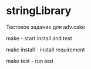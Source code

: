 # stringLibrary
Тестовое задание для adv.cake

make - start install and test

make install - install requirement

make test - run test